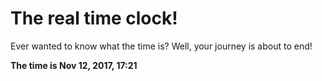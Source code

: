 # The real time clock!

Ever wanted to know what the time is? Well, your journey is about to end!

**The time is Nov 12, 2017, 17:21**
